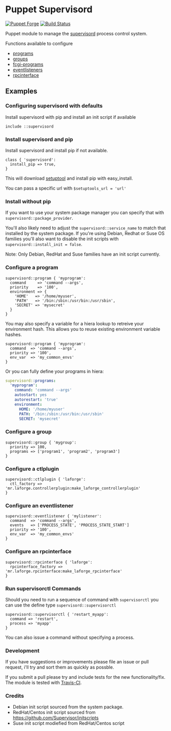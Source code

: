 # Puppet Supervisord

[![Puppet Forge](http://img.shields.io/puppetforge/v/ajcrowe/supervisord.svg)](https://forge.puppetlabs.com/ajcrowe/supervisord)
[![Build Status](https://travis-ci.org/ajcrowe/puppet-supervisord.png?branch=master)](https://travis-ci.org/ajcrowe/puppet-supervisord)

Puppet module to manage the [supervisord](http://supervisord.org/) process control system.

Functions available to configure

* [programs](http://supervisord.org/configuration.html#program-x-section-settings)
* [groups](http://supervisord.org/configuration.html#group-x-section-settings)
* [fcgi-programs](http://supervisord.org/configuration.html#fcgi-program-x-section-settings)
* [eventlisteners](http://supervisord.org/configuration.html#eventlistener-x-section-settings)
* [rpcinterface](http://supervisord.org/configuration.html#rpcinterface-x-section-settings)

## Examples

### Configuring supervisord with defaults

Install supervisord with pip and install an init script if available

```puppet
include ::supervisord
```

### Install supervisord and pip

Install supervisord and install pip if not available.

```puppet
class { 'supervisord':
  install_pip => true,
}
```

This will download [setuptool](https://bitbucket.org/pypa/setuptools) and install pip with easy_install.

You can pass a specific url with `$setuptools_url = 'url'`

### Install without pip

If you want to use your system package manager you can specify that with `supervisord::package_provider`.

You'll also likely need to adjust the `supervisord::service_name` to match that installed by the system package. If you're using Debian, Redhat or Suse OS families you'll also want to disable the init scripts with `supervisord::install_init = false`.

Note: Only Debian, RedHat and Suse families have an init script currently.

### Configure a program

```puppet
supervisord::program { 'myprogram':
  command     => 'command --args',
  priority    => '100',
  environment => {
    'HOME'   => '/home/myuser',
    'PATH'   => '/bin:/sbin:/usr/bin:/usr/sbin',
    'SECRET' => 'mysecret'
  }
}
```

You may also specify a variable for a hiera lookup to retreive your environment hash. This allows you to reuse existing environment variable hashes.

```puppet
supervisord::program { 'myprogram':
  command  => 'command --args',
  priority => '100',
  env_var  => 'my_common_envs'
}
```

Or you can fully define your programs in hiera:

```yaml
supervisord::programs:
  'myprogram':
    command: 'command --args'
    autostart: yes
    autorestart: 'true'
    environment:
      HOME: '/home/myuser'
      PATH: '/bin:/sbin:/usr/bin:/usr/sbin'
      SECRET: 'mysecret'
```

### Configure a group

```puppet
supervisord::group { 'mygroup':
  priority => 100,
  programs => ['program1', 'program2', 'program3']
}
```

### Configure a ctlplugin

```puppet
supervisord::ctlplugin { 'laforge':
  ctl_factory => 'mr.laforge.controllerplugin:make_laforge_controllerplugin'
}
```

### Configure an eventlistener

```puppet
supervisord::eventlistener { 'mylistener':
  command  => 'command --args',
  events   => ['PROCESS_STATE', 'PROCESS_STATE_START']
  priority => '100',
  env_var  => 'my_common_envs'
}
```

### Configure an rpcinterface

```puppet
supervisord::rpcinterface { 'laforge':
  rpcinterface_factory => 'mr.laforge.rpcinterface:make_laforge_rpcinterface'
}
```

### Run supervisorctl Commands

Should you need to run a sequence of command with `supervisorctl` you can use the define type `supervisord::supervisorctl`

```puppet
supervisord::supervisorctl { 'restart_myapp':
  command => 'restart',
  process => 'myapp'
}
```

You can also issue a command without specifying a process.

### Development

If you have suggestions or improvements please file an issue or pull request, i'll try and sort them as quickly as possble.

If you submit a pull please try and include tests for the new functionality/fix. The module is tested with [Travis-CI](https://travis-ci.org/ajcrowe/puppet-supervisord).


### Credits

* Debian init script sourced from the system package.
* RedHat/Centos init script sourced from https://github.com/Supervisor/initscripts
* Suse init script modiefied from RedHat/Centos script
